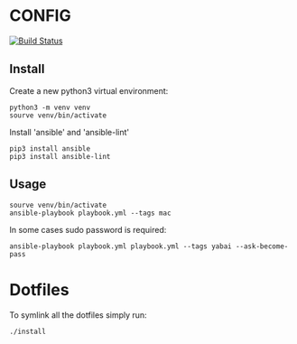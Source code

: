 # CONFIG

[![Build Status](https://app.travis-ci.com/miguelmoraperea/config.svg?branch=master)](https://app.travis-ci.com/miguelmoraperea/config)

## Install

Create a new python3 virtual environment:
```
python3 -m venv venv
sourve venv/bin/activate
```

Install 'ansible' and 'ansible-lint'
```
pip3 install ansible
pip3 install ansible-lint
```

## Usage

```
sourve venv/bin/activate
ansible-playbook playbook.yml --tags mac
```

In some cases sudo password is required:

```
ansible-playbook playbook.yml playbook.yml --tags yabai --ask-become-pass
```

# Dotfiles

To symlink all the dotfiles simply run:

```
./install
```
